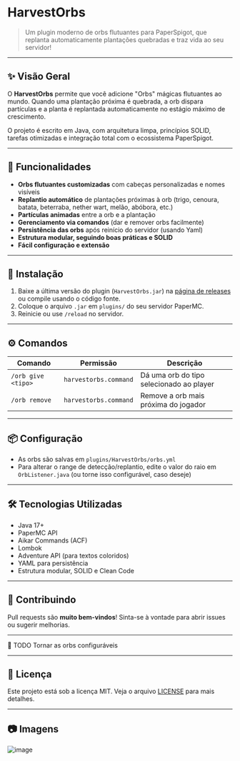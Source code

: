 # HarvestOrbs

> Um plugin moderno de orbs flutuantes para PaperSpigot, que replanta automaticamente plantações quebradas e traz vida ao seu servidor!

---

## ✨ Visão Geral

O **HarvestOrbs** permite que você adicione "Orbs" mágicas flutuantes ao mundo. Quando uma plantação próxima é quebrada, a orb dispara partículas e a planta é replantada automaticamente no estágio máximo de crescimento.

O projeto é escrito em Java, com arquitetura limpa, princípios SOLID, tarefas otimizadas e integração total com o ecossistema PaperSpigot.

---

## 🧩 Funcionalidades

- **Orbs flutuantes customizadas** com cabeças personalizadas e nomes visíveis
- **Replantio automático** de plantações próximas à orb (trigo, cenoura, batata, beterraba, nether wart, melão, abóbora, etc.)
- **Partículas animadas** entre a orb e a plantação
- **Gerenciamento via comandos** (dar e remover orbs facilmente)
- **Persistência das orbs** após reinício do servidor (usando Yaml)
- **Estrutura modular, seguindo boas práticas e SOLID**
- **Fácil configuração e extensão**

---

## 🚀 Instalação

1. Baixe a última versão do plugin (`HarvestOrbs.jar`) na [página de releases](#) ou compile usando o código fonte.
2. Coloque o arquivo `.jar` em `plugins/` do seu servidor PaperMC.
3. Reinicie ou use `/reload` no servidor.

---

## ⚙️ Comandos

| Comando                | Permissão                      | Descrição                                 |
|------------------------|-------------------------------|-------------------------------------------|
| `/orb give <tipo>`     | `harvestorbs.command`         | Dá uma orb do tipo selecionado ao player  |
| `/orb remove`          | `harvestorbs.command`         | Remove a orb mais próxima do jogador      |

---

## 📦 Configuração

- As orbs são salvas em `plugins/HarvestOrbs/orbs.yml`
- Para alterar o range de detecção/replantio, edite o valor do raio em `OrbListener.java` (ou torne isso configurável, caso deseje)

---

## 🛠️ Tecnologias Utilizadas

- Java 17+
- PaperMC API
- Aikar Commands (ACF)
- Lombok
- Adventure API (para textos coloridos)
- YAML para persistência
- Estrutura modular, SOLID e Clean Code

---

## 🤝 Contribuindo

Pull requests são **muito bem-vindos**! Sinta-se à vontade para abrir issues ou sugerir melhorias.

---

📝 TODO
Tornar as orbs configuráveis

---

## 📄 Licença

Este projeto está sob a licença MIT. Veja o arquivo [LICENSE](LICENSE) para mais detalhes.

---



## 📷 Imagens

![image](https://github.com/user-attachments/assets/c74d2480-4c9c-46fe-b0c2-22823ea826aa)

